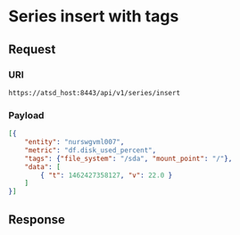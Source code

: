 #  Series insert with tags
## Request
### URI
```
https://atsd_host:8443/api/v1/series/insert
```
### Payload
```json
[{
    "entity": "nurswgvml007",
    "metric": "df.disk_used_percent",
    "tags": {"file_system": "/sda", "mount_point": "/"},
    "data": [
        { "t": 1462427358127, "v": 22.0 }
    ]
}]
```

## Response
